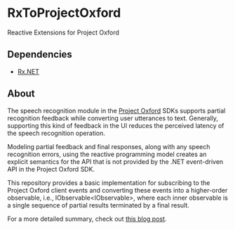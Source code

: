 # RxToProjectOxford
Reactive Extensions for Project Oxford

## Dependencies
* [Rx.NET](https://github.com/Reactive-Extensions/Rx.NET)

## About

The speech recognition module in the [Project Oxford](http://projectoxford.ai) SDKs supports partial recognition feedback while converting user utterances to text. Generally, supporting this kind of feedback in the UI reduces the perceived latency of the speech recognition operation.

Modeling partial feedback and final responses, along with any speech recognition errors, using the reactive programming model creates an explicit semantics for the API that is not provided by the .NET event-driven API in the Project Oxford SDK.

This repository provides a basic implementation for subscribing to the Project Oxford client events and converting these events into a higher-order observable, i.e., IObservable<IObservable<T>>, where each inner observable is a single sequence of partial results terminated by a final result.

For a more detailed summary, check out [this blog post](https://ericroz.wordpress.com/2015/08/31/reactive-extensions-for-project-oxford-speech-to-text/).
